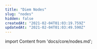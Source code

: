 ```yaml
---
title: "Diem Nodes"
slug: "nodes"
hidden: false
createdAt: "2021-02-04T01:03:19.759Z"
updatedAt: "2021-02-04T01:03:49.590Z"
---
```

import Content from 'docs/core/nodes.md';

<Content />